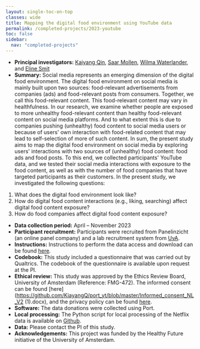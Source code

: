 ```yaml
---
layout: single-toc-on-top
classes: wide
title: Mapping the digital food environment using YouTube data
permalink: /completed-projects/2023-youtube
toc: false
sidebar:
  nav: "completed-projects"
---
```


- **Principal investigators:** [Kaiyang Qin](https://www.uva.nl/profiel/q/i/k.qin/k.qin.html), [Saar Mollen](https://www.uva.nl/en/profile/m/o/s.mollen/s.mollen.html), [Wilma Waterlander](https://researchinformation.amsterdamumc.org/en/persons/wilma-e-waterlander), and [Eline Smit](https://www.uva.nl/en/profile/s/m/e.s.smit/e.s.smit.html)
- **Summary:** Social media represents an emerging dimension of the digital food environment. The digital food environment on social media is mainly built upon two sources: food-relevant advertisements from companies (ads) and food-relevant posts from consumers. Together, we call this food-relevant content. This food-relevant content may vary in healthfulness. In our research, we examine whether people are exposed to more unhealthy food-relevant content than healthy food-relevant content on social media platforms. And to what extent this is due to companies pushing (unhealthy) food content to social media users or because of users' own interaction with food-related content that may lead to self-selection of more of such content. In sum, the present study aims to map the digital food environment on social media by exploring users' interactions with two sources of (unhealthy) food content: food ads and food posts. To this end, we collected participants' YouTube data, and we tested their social media interactions with exposure to the food content, as well as with the number of food companies that have targeted participants as their customers. In the present study, we investigated the following questions:
1. What does the digital food environment look like?
2. How do digital food content interactions (e.g., liking, searching) affect digital food content exposure?
3. How do food companies affect digital food content exposure?
- **Data collection period:** April – November 2023
- **Participant recruitment:** Participants were recruited from Panelinzicht (an online panel company) and a lab recruitment system from [UvA](http://www.lab.uva.nl/).
- **Instructions:** Instructions to perform the data access and download can be found [here](https://github.com/KiayangQ/port_yt/blob/master/lang_instruction.pdf). 
- **Codebook:** This study included a questionnaire that was carried out by Qualtrics. The codebook of the questionnaire is available upon request at the PI.
- **Ethical review:** This study was approved by the Ethics Review Board, University of Amsterdam (Reference: FMG-472). The informed consent can be found [here](https://github.com/KiayangQ/port_yt/blob/master/Informed_consent_NL_V2 (1).docx), and the privacy policy can be found [here](https://github.com/KiayangQ/port_yt/blob/master/privacy_info.docx).
- **Software:** The data donations were collected using Port.
- **Local processing:** The Python script for local processing of the Netflix data is available on [Github](https://github.com/KiayangQ/port_yt).
- **Data:** Please contact the PI of this study.
- **Acknowledgements:** This project was funded by the Healthy Future initiative of the University of Amsterdam.